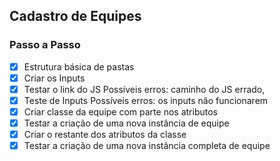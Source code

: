 ## Cadastro de Equipes

### Passo a Passo

-[x] Estrutura básica de pastas 
- [x] Criar os Inputs
-[x] Testar o link do JS
Possíveis erros: caminho do JS errado,
- [x] Teste de Inputs
Possíveis erros: os inputs não funcionarem
- [x] Criar classe da equipe com parte nos atributos
-[x] Testar a criação de uma nova instância de equipe
- [x] Criar o restante dos atributos da classe
-[x] Testar a criação de uma nova instância completa de equipe
